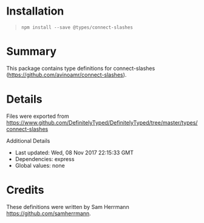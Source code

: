 # Installation
> `npm install --save @types/connect-slashes`

# Summary
This package contains type definitions for connect-slashes (https://github.com/avinoamr/connect-slashes).

# Details
Files were exported from https://www.github.com/DefinitelyTyped/DefinitelyTyped/tree/master/types/connect-slashes

Additional Details
 * Last updated: Wed, 08 Nov 2017 22:15:33 GMT
 * Dependencies: express
 * Global values: none

# Credits
These definitions were written by Sam Herrmann <https://github.com/samherrmann>.
